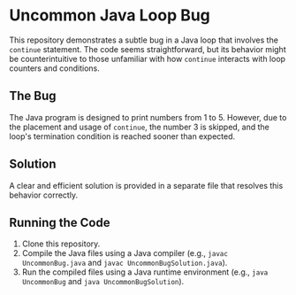# Uncommon Java Loop Bug

This repository demonstrates a subtle bug in a Java loop that involves the `continue` statement. The code seems straightforward, but its behavior might be counterintuitive to those unfamiliar with how `continue` interacts with loop counters and conditions.

## The Bug

The Java program is designed to print numbers from 1 to 5. However, due to the placement and usage of `continue`, the number 3 is skipped, and the loop's termination condition is reached sooner than expected.

## Solution

A clear and efficient solution is provided in a separate file that resolves this behavior correctly.

## Running the Code

1. Clone this repository.
2. Compile the Java files using a Java compiler (e.g., `javac UncommonBug.java` and `javac UncommonBugSolution.java`).
3. Run the compiled files using a Java runtime environment (e.g., `java UncommonBug` and `java UncommonBugSolution`).